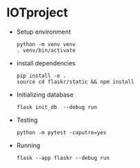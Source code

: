 # IOTproject


<ul>
  <li>Setup environment</li>
  
  ``python -m venv venv`` <br />
  ``. venv/bin/activate``
  <li>install dependencies</li>

  ``pip install -e . `` <br />
  ``source cd flaskr/static && npm install``
  <li>Initializing database</li>

  ``flask init_db  --debug run``
  <li>Testing</li>
  
``python -m pytest -caputre=yes``
  <li>Running</li>

``flask --app flaskr --debug run``

